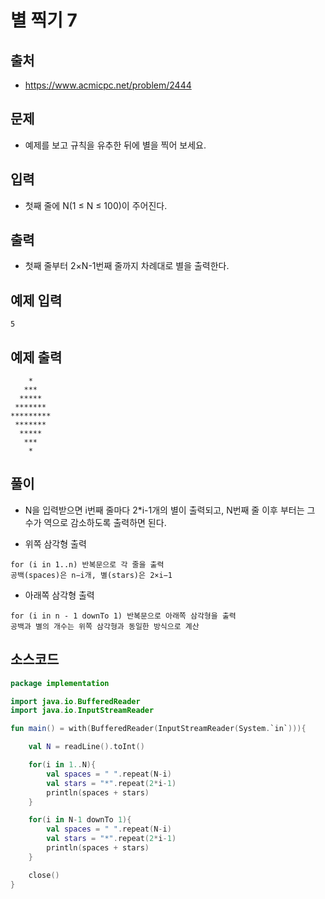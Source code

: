 # 별 찍기 7

## 출처

* https://www.acmicpc.net/problem/2444

## 문제

* 예제를 보고 규칙을 유추한 뒤에 별을 찍어 보세요.

## 입력

* 첫째 줄에 N(1 ≤ N ≤ 100)이 주어진다.

## 출력

* 첫째 줄부터 2×N-1번째 줄까지 차례대로 별을 출력한다.

## 예제 입력

```
5
```

## 예제 출력

```
    *
   ***
  *****
 *******
*********
 *******
  *****
   ***
    *
```

## 풀이

* N을 입력받으면 i번째 줄마다 2*i-1개의 별이 출력되고, N번째 줄 이후 부터는 그 수가 역으로 감소하도록 출력하면 된다.

* 위쪽 삼각형 출력

```
for (i in 1..n) 반복문으로 각 줄을 출력
공백(spaces)은 n−i개, 별(stars)은 2×i−1
```

* 아래쪽 삼각형 출력

```
for (i in n - 1 downTo 1) 반복문으로 아래쪽 삼각형을 출력
공백과 별의 개수는 위쪽 삼각형과 동일한 방식으로 계산
```

## 소스코드

```kotlin
package implementation

import java.io.BufferedReader
import java.io.InputStreamReader

fun main() = with(BufferedReader(InputStreamReader(System.`in`))){

    val N = readLine().toInt()

    for(i in 1..N){
        val spaces = " ".repeat(N-i)
        val stars = "*".repeat(2*i-1)
        println(spaces + stars)
    }

    for(i in N-1 downTo 1){
        val spaces = " ".repeat(N-i)
        val stars = "*".repeat(2*i-1)
        println(spaces + stars)
    }

    close()
}
```
